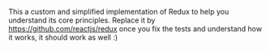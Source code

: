 This a custom and simplified implementation of Redux to help you understand its core principles. Replace it by https://github.com/reactjs/redux once you fix the tests and understand how it works, it should work as well :)

